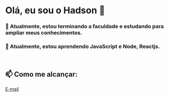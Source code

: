  # Olá, eu sou o Hadson 👋
 
 ### 🔭 Atualmente, estou terminando a faculdade e estudando para ampliar meus conhecimentos. 
 
 ### 🌱 Atualmente, estou aprendendo JavaScript e Node, Reactjs. 
 </br>
 
 ##  📫 Como me alcançar: 

<a href="mailto:hadsonmartins10@gmail.com" target="_blank">E-mail</a>

<!--
**Hadsondev/Hadsondev** is a ✨ _special_ ✨ repository because its `README.md` (this file) appears on your GitHub profile.

Here are some ideas to get you started:

- 🔭 I’m currently working on ...
- 🌱 I’m currently learning ...
- 👯 I’m looking to collaborate on ...
- 🤔 I’m looking for help with ...
- 💬 Ask me about ...
- 📫 How to reach me: ...
- 😄 Pronouns: ...
- ⚡ Fun fact: ...
-->
